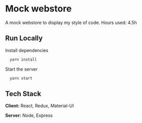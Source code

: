 # Mock webstore

A mock webstore to display my style of code.
Hours used: 4.5h

## Run Locally

Install dependencies

```bash
  yarn install
```

Start the server

```bash
  yarn start
```

## Tech Stack

**Client:** React, Redux, Material-UI

**Server:** Node, Express

